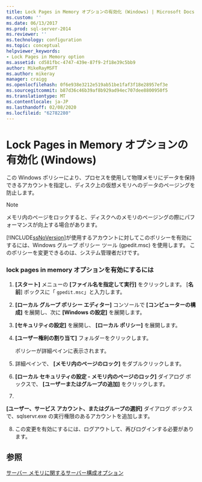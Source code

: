 ```yaml
---
title: Lock Pages in Memory オプションの有効化 (Windows) | Microsoft Docs
ms.custom: ''
ms.date: 06/13/2017
ms.prod: sql-server-2014
ms.reviewer: ''
ms.technology: configuration
ms.topic: conceptual
helpviewer_keywords:
- Lock Pages in Memory option
ms.assetid: cd581fbc-4747-439e-87f9-2f18e39c5bb9
author: MikeRayMSFT
ms.author: mikeray
manager: craigg
ms.openlocfilehash: 0f6e938e3212e519ab51be1faf3f18e28957ef3e
ms.sourcegitcommit: b87d36c46b39af8b929ad94ec707dee8800950f5
ms.translationtype: MT
ms.contentlocale: ja-JP
ms.lasthandoff: 02/08/2020
ms.locfileid: "62782280"
---
```

# <a name="enable-the-lock-pages-in-memory-option-windows"></a>Lock Pages in Memory オプションの有効化 (Windows)
  この Windows ポリシーにより、プロセスを使用して物理メモリにデータを保持できるアカウントを指定し、ディスク上の仮想メモリへのデータのページングを防止します。  
  
> [!NOTE]  
>  メモリ内のページをロックすると、ディスクへのメモリのページングの際にパフォーマンスが向上する場合があります。  
  
 [!INCLUDE[ssNoVersion](../../includes/ssnoversion-md.md)]が使用するアカウントに対してこのポリシーを有効にするには、Windows グループ ポリシー ツール (gpedit.msc) を使用します。 このポリシーを変更できるのは、システム管理者だけです。  
  
### <a name="to-enable-the-lock-pages-in-memory-option"></a>lock pages in memory オプションを有効にするには  
  
1.  **[スタート]** メニューの **[ファイル名を指定して実行]** をクリックします。 [**名前**] ボックスに「 `gpedit.msc`」と入力します。  
  
2.  **[ローカル グループ ポリシー エディター]** コンソールで **[コンピューターの構成]** を展開し、次に **[Windows の設定]** を展開します。  
  
3.  **[セキュリティの設定]** を展開し、 **[ローカル ポリシー]** を展開します。  
  
4.  **[ユーザー権利の割り当て]** フォルダーをクリックします。  
  
     ポリシーが詳細ペインに表示されます。  
  
5.  詳細ペインで、 **[メモリ内のページのロック]** をダブルクリックします。  
  
6.  **[ローカル セキュリティの設定 - メモリ内のページのロック]** ダイアログ ボックスで、 **[ユーザーまたはグループの追加]** をクリックします。  
  
7.  
  **[ユーザー、サービス アカウント、またはグループの選択]** ダイアログ ボックスで、sqlservr.exe の実行権限のあるアカウントを追加します。  
  
8.  この変更を有効にするには、ログアウトして、再びログインする必要があります。  
  
## <a name="see-also"></a>参照  
 [サーバー メモリに関するサーバー構成オプション](server-memory-server-configuration-options.md)  
  
  
